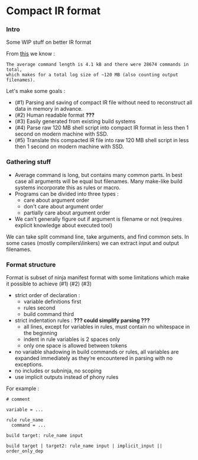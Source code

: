 # Compact IR format

### Intro

Some WIP stuff on better IR format

From [this](https://github.com/martine/ninja/blob/master/src/build_log_perftest.cc#L42-L61) we know :

	The average command length is 4.1 kB and there were 28674 commands in total,
	which makes for a total log size of ~120 MB (also counting output filenames).

Let's make some goals :

* (#1) Parsing and saving of compact IR file without need to reconstruct all data in memory in advance.
* (#2) Human readable format **???**
* (#3) Easily generated from existing build systems
* (#4) Parse raw 120 MB shell script into compact IR format in less then 1 second on modern machine with SSD.
* (#5) Translate this compacted IR file into raw 120 MB shell script in less then 1 second on modern machine with SSD.

### Gathering stuff

* Average command is long, but contains many common parts. In best case all arguments will be equal but filenames.
Many make-like build systems incorporate this as rules or macro.
* Programs can be divided into three types :
	* care about argument order
	* don't care about argument order
	* partially care about argument order
* We can't generally figure out if argument is filename or not (requires explicit knowledge about executed tool)

We can take split command line, take arguments, and find common sets. 
In some cases (mostly compilers\linkers) we can extract input and output filenames.

### Format structure

Format is subset of ninja manifest format with some limitations which make it possible to achieve (#1) (#2) (#3)

* strict order of declaration :
	* variable definitions first
	* rules second
	* build command third
* strict indentation rules : **??? could simplify parsing ???**
	* all lines, except for variables in rules, must contain no whitespace in the beginning
	* indent in rule variables is 2 spaces only
	* only one space is allowed between tokens
* no variable shadowing in build commands or rules, all variables are expanded immediately as they’re encountered in parsing with no exceptions.
* no includes or subninja, no scoping
* use implicit outputs instead of phony rules

For example :

	# comment

	variable = ...

	rule rule_name
	  command = ...

	build target: rule_name input

	build target | target2: rule_name input | implicit_input || order_only_dep